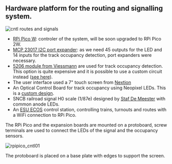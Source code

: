 ## Hardware platform for the routing and signalling system.

![cntl routes and signals](https://github.com/user-attachments/assets/492c89c6-709f-4b39-97e1-2aec154e9350)

- [RPi Pico W](https://www.raspberrypi.com/products/raspberry-pi-pico/): controler of the system, will be soon upgraded to RPi Pico 2W.
- [MCP 23017 I2C port expander](https://www.adafruit.com/product/5346): as we need 45 outputs for the LED and 14 inputs for the track occupancy detection, port expanders were necessary.
- [5206 module from Viessmann](https://viessmann-modell.com/en/electronic/electronics-digital/104track-occupancy-detector-8-sections/5206) are used for track occupancy detection. This option is quite expensive and it is possible to use a custom circuit instead ([see here](https://forum.mrhmag.com/post/build-a-simple-block-occupancy-detector-12207949)).
- The user interface used a 7" touch screen from [Nextion](https://nextion.tech/datasheets/nx8048p070-011c/)
- An Optical Control Board for track occupancy using Neopixel LEDs. This is a [custom design](ocb).
- SNCB railroad signal H0 scale (1/87e) designed by [Staf De Meester](https://belgie-belgique-belgien.be/seinen-signaux-signale/) with common anode LEDs.
- An [ESU ECOS](https://www.esu.eu/en/products/digital-control/ecos-50210-dcc-system/what-ecos-can-do/) control station, controlling trains, turnouts and routes with a WiFi connection to RPi Pico.

The RPi Pico and the expansion boards are mounted on a protoboard, screw terminals are used to connect the LEDs of the signal and the occupancy sensors.

![rpipico_cntl01](https://github.com/user-attachments/assets/9d35b424-d57f-4189-8c8f-0728a2cdc0b1)

The protoboard is placed on a base plate with edges to support the screen.


